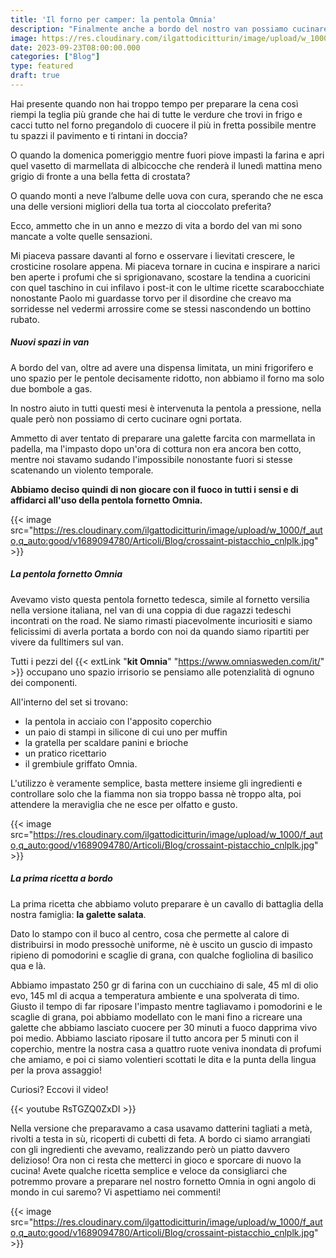 ```yaml
---
title: 'Il forno per camper: la pentola Omnia'
description: "Finalmente anche a bordo del nostro van possiamo cucinare pizze e torte come a casa"
image: https://res.cloudinary.com/ilgattodicitturin/image/upload/w_1000/f_auto,q_auto:good/v1689874010/Articoli/Blog/torta-leonardo_xx95ou.jpg
date: 2023-09-23T08:00:00.000
categories: ["Blog"]
type: featured
draft: true
---
```

Hai presente quando non hai troppo tempo per preparare la cena così riempi la teglia più grande che hai di tutte le verdure che trovi in frigo e cacci tutto nel forno pregandolo di cuocere il più in fretta possibile mentre tu spazzi il pavimento e ti rintani in doccia? 

O quando la domenica pomeriggio mentre fuori piove impasti la farina e apri quel vasetto di marmellata di albicocche che renderà il lunedì mattina meno grigio di fronte a una bella fetta di crostata?

O quando monti a neve l’albume delle uova con cura, sperando che ne esca una delle versioni migliori della tua torta al cioccolato preferita? 

Ecco, ammetto che in un anno e mezzo di vita a bordo del van mi sono mancate a volte quelle sensazioni. 

Mi piaceva passare davanti al forno e osservare i lievitati crescere, le crosticine rosolare appena. 
Mi piaceva tornare in cucina e inspirare a narici ben aperte i profumi che si sprigionavano, scostare la tendina a cuoricini con quel taschino in cui infilavo i post-it con le ultime ricette scarabocchiate nonostante Paolo mi guardasse torvo per il disordine che creavo ma sorridesse nel vedermi arrossire come se stessi nascondendo un bottino rubato. 

##### Nuovi spazi in van

A bordo del van, oltre ad avere una dispensa limitata, un mini frigorifero e uno spazio per le pentole decisamente ridotto, non abbiamo il forno ma solo due bombole a gas. 

In nostro aiuto in tutti questi mesi è intervenuta la pentola a pressione, nella quale però non possiamo di certo cucinare ogni portata. 

Ammetto di aver tentato di preparare una galette farcita con marmellata in padella, ma l'impasto dopo un'ora di cottura non era ancora ben cotto, mentre noi stavamo sudando l'impossibile nonostante fuori si stesse scatenando un violento temporale.

**Abbiamo deciso quindi di non giocare con il fuoco in tutti i sensi e di affidarci all'uso della pentola fornetto Omnia.**

{{< image src="https://res.cloudinary.com/ilgattodicitturin/image/upload/w_1000/f_auto,q_auto:good/v1689094780/Articoli/Blog/crossaint-pistacchio_cnlplk.jpg" >}}

##### La pentola fornetto Omnia

Avevamo visto questa pentola fornetto tedesca, simile al fornetto versilia nella versione italiana, nel van di una coppia di due ragazzi tedeschi incontrati on the road.
Ne siamo rimasti piacevolmente incuriositi e siamo felicissimi di averla portata a bordo con noi da quando siamo ripartiti per vivere da fulltimers sul van. 

Tutti i pezzi del {{< extLink "**kit Omnia**" "https://www.omniasweden.com/it/" >}} occupano uno spazio irrisorio se pensiamo alle potenzialità di ognuno dei componenti.

All'interno del set si trovano: 
- la pentola in acciaio con l'apposito coperchio
- un paio di stampi in silicone di cui uno per muffin
- la gratella per scaldare panini e brioche
- un pratico ricettario
- il grembiule griffato Omnia.

L'utilizzo è veramente semplice, basta mettere insieme gli ingredienti e controllare solo che la fiamma non sia troppo bassa nè troppo alta, poi attendere la meraviglia che ne esce per olfatto e gusto. 

{{< image src="https://res.cloudinary.com/ilgattodicitturin/image/upload/w_1000/f_auto,q_auto:good/v1689094780/Articoli/Blog/crossaint-pistacchio_cnlplk.jpg" >}}

##### La prima ricetta a bordo

La prima ricetta che abbiamo voluto preparare è un cavallo di battaglia della nostra famiglia: **la galette salata**.

Dato lo stampo con il buco al centro, cosa che permette al calore di distribuirsi in modo pressochè uniforme, nè è uscito un guscio di impasto ripieno di pomodorini e scaglie di grana, con qualche fogliolina di basilico qua e là. 

Abbiamo impastato 250 gr di farina con un cucchiaino di sale, 45 ml di olio evo, 145 ml di acqua a temperatura ambiente e una spolverata di timo. 
Giusto il tempo di far riposare l'impasto mentre tagliavamo i pomodorini e le scaglie di grana, poi abbiamo modellato con le mani fino a ricreare una galette che abbiamo lasciato cuocere per 30 minuti a fuoco dapprima vivo poi medio. 
Abbiamo lasciato riposare il tutto ancora per 5 minuti con il coperchio, mentre la nostra casa a quattro ruote veniva inondata di profumi che amiamo, e poi ci siamo volentieri scottati le dita e la punta della lingua per la prova assaggio!

Curiosi? Eccovi il video!

{{< youtube RsTGZQ0ZxDI >}}


Nella versione che preparavamo a casa usavamo datterini tagliati a metà, rivolti a testa in sù, ricoperti di cubetti di feta. A bordo ci siamo arrangiati con gli ingredienti che avevamo, realizzando però un piatto davvero delizioso! 
Ora non ci resta che metterci in gioco e sporcare di nuovo la cucina! Avete qualche ricetta semplice e veloce da consigliarci che potremmo provare a preparare nel nostro fornetto Omnia in ogni angolo di mondo in cui saremo? 
Vi aspettiamo nei commenti!

  
{{< image src="https://res.cloudinary.com/ilgattodicitturin/image/upload/w_1000/f_auto,q_auto:good/v1689094780/Articoli/Blog/crossaint-pistacchio_cnlplk.jpg" >}}


